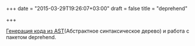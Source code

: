 +++
date = "2015-03-29T19:26:07+03:00"
draft = false
title = "deprehend"

+++

<p><a href="http://blog.gopheracademy.com/code-generation-from-the-ast/">Генерация кода из AST</a>(Абстрактное синтаксическое дерево) и работа с пакетом&nbsp;deprehend.</p>

